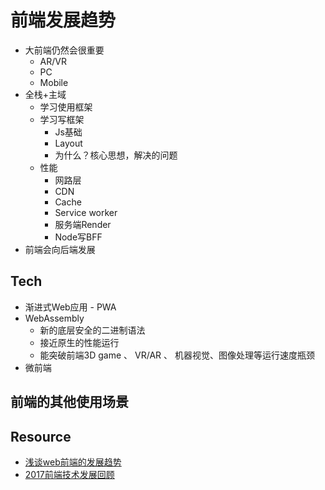 # 前端发展趋势
- 大前端仍然会很重要
    + AR/VR
    + PC
    + Mobile
- 全栈+主域
    + 学习使用框架
    + 学习写框架
        * Js基础
        * Layout
        * 为什么？核心思想，解决的问题
    + 性能
        * 网路层
        * CDN
        * Cache
        * Service worker
        * 服务端Render
        * Node写BFF 
- 前端会向后端发展

## Tech
- 渐进式Web应用 - PWA
- WebAssembly
    - 新的底层安全的二进制语法
    - 接近原生的性能运行
    - 能突破前端3D game 、 VR/AR 、 机器视觉、图像处理等运行速度瓶颈
- 微前端

## 前端的其他使用场景

## Resource
- [浅谈web前端的发展趋势](https://juejin.im/post/5b440eeae51d4519195a9bd3)
- [2017前端技术发展回顾](https://hijiangtao.github.io/2017/12/18/A-Recap-of-Front-End-Development-in-2017/)